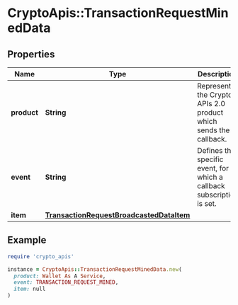 # CryptoApis::TransactionRequestMinedData

## Properties

| Name | Type | Description | Notes |
| ---- | ---- | ----------- | ----- |
| **product** | **String** | Represents the Crypto APIs 2.0 product which sends the callback. |  |
| **event** | **String** | Defines the specific event, for which a callback subscription is set. |  |
| **item** | [**TransactionRequestBroadcastedDataItem**](TransactionRequestBroadcastedDataItem.md) |  |  |

## Example

```ruby
require 'crypto_apis'

instance = CryptoApis::TransactionRequestMinedData.new(
  product: Wallet As A Service,
  event: TRANSACTION_REQUEST_MINED,
  item: null
)
```

